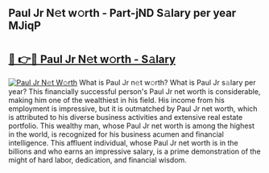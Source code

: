 ## Paul Jr N𝚎t w𝚘rth - Part-jND S𝚊lary per year MJiqP

# <h2><a href="http://gc41bsv.nevu.top/?p=Paul+Jr">🔗 👉🔴 Paul Jr N𝚎t w𝚘rth - S𝚊lary</a></h2>

[![Paul Jr N𝚎t W𝚘rth](https://i.imgur.com/Oavwk0R.jpeg)](http://gc41bsv.nevu.top/?p=Paul+Jr)
What is Paul Jr n𝚎t w𝚘rth? What is Paul Jr s𝚊lary per year?
This financially successful person's Paul Jr net worth is considerable, making him one of the wealthiest in his field. His income from his employment is impressive, but it is outmatched by Paul Jr net worth, which is attributed to his diverse business activities and extensive real estate portfolio. This wealthy man, whose Paul Jr net worth is among the highest in the world, is recognized for his business acumen and financial intelligence. This affluent individual, whose Paul Jr net worth is in the billions and who earns an impressive salary, is a prime demonstration of the might of hard labor, dedication, and financial wisdom.
